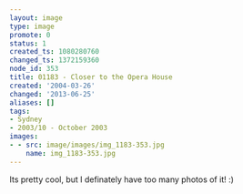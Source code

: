 ```yaml
---
layout: image
type: image
promote: 0
status: 1
created_ts: 1080280760
changed_ts: 1372159360
node_id: 353
title: 01183 - Closer to the Opera House
created: '2004-03-26'
changed: '2013-06-25'
aliases: []
tags:
- Sydney
- 2003/10 - October 2003
images:
- - src: image/images/img_1183-353.jpg
    name: img_1183-353.jpg
---
```

Its pretty cool, but I definately have too many photos of it! :)
